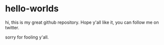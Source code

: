 # hello-worlds
hi, this is my great github repository. Hope y'all like it, you can follow me on twitter. 

sorry for fooling y'all.
